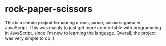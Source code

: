 # rock-paper-scissors

This is a simple project for coding a rock, paper, scissors game in JavaScript. This was mainly to just get more comfortable with programming in JavaScript, since I'm new to learning the language. Overall, the project was very simple to do :)